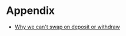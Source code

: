 # Appendix

- [Why we can't swap on deposit or withdraw](01-why-we-cant-swap-on-deposit-or-withdraw.md)